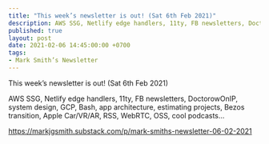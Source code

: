 ```yaml
---
title: "This week’s newsletter is out! (Sat 6th Feb 2021)"
description: AWS SSG, Netlify edge handlers, 11ty, FB newsletters, DoctorowOnIP, system design, GCP, Bash, app architecture, estimating projects, Bezos transition, Apple Car/VR/AR, RSS, WebRTC, OSS, cool podcasts...
published: true
layout: post
date: 2021-02-06 14:45:00:00 +0700
tags:
- Mark Smith’s Newsletter
---
```

This week’s newsletter is out! (Sat 6th Feb 2021)

AWS SSG, Netlify edge handlers, 11ty, FB newsletters, DoctorowOnIP, system design, GCP, Bash, app architecture, estimating projects, Bezos transition, Apple Car/VR/AR, RSS, WebRTC, OSS, cool podcasts...

https://markjgsmith.substack.com/p/mark-smiths-newsletter-06-02-2021
